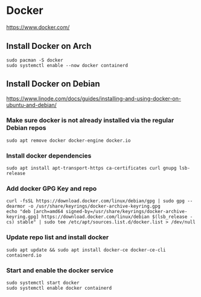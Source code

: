 # Docker

https://www.docker.com/

## Install Docker on Arch

```
sudo pacman -S docker
sudo systemctl enable --now docker containerd
```

## Install Docker on Debian

https://www.linode.com/docs/guides/installing-and-using-docker-on-ubuntu-and-debian/

### Make sure docker is not already installed via the regular Debian repos

```
sudo apt remove docker docker-engine docker.io
```

### Install docker dependencies

```
sudo apt install apt-transport-https ca-certificates curl gnupg lsb-release
```

### Add docker GPG Key and repo

```
curl -fsSL https://download.docker.com/linux/debian/gpg | sudo gpg --dearmor -o /usr/share/keyrings/docker-archive-keyring.gpg
echo "deb [arch=amd64 signed-by=/usr/share/keyrings/docker-archive-keyring.gpg] https://download.docker.com/linux/debian $(lsb_release -cs) stable" | sudo tee /etc/apt/sources.list.d/docker.list > /dev/null
```

### Update repo list and install docker

```
sudo apt update && sudo apt install docker-ce docker-ce-cli containerd.io
```

### Start and enable the docker service

```
sudo systemctl start docker
sudo systemctl enable docker containerd
```
